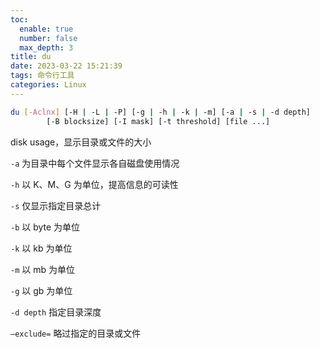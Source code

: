 ```yaml
---
toc:
  enable: true
  number: false
  max_depth: 3
title: du
date: 2023-03-22 15:21:39
tags: 命令行工具
categories: Linux
---
```


```sh
du [-Aclnx] [-H | -L | -P] [-g | -h | -k | -m] [-a | -s | -d depth]
        [-B blocksize] [-I mask] [-t threshold] [file ...]
```

disk usage，显示目录或文件的大小

`-a` 为目录中每个文件显示各自磁盘使用情况

`-h` 以 K、M、G 为单位，提高信息的可读性

`-s` 仅显示指定目录总计

`-b` 以 byte 为单位

`-k` 以 kb 为单位

`-m`  以 mb 为单位

`-g`  以 gb 为单位

`-d depth` 指定目录深度

`–exclude=` 略过指定的目录或文件